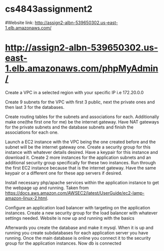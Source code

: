 # cs4843assignment2

#Website link: http://assign2-albn-539650302.us-east-1.elb.amazonaws.com/
# http://assign2-albn-539650302.us-east-1.elb.amazonaws.com/phpMyAdmin/

Create a VPC in a selected region with your specific IP i.e 172.20.0.0

Create 9 subnets for the VPC with first 3 public, next the private ones and then last 3 for the databases.

Create routing tables for the subnets and associations for each. Additionally make one(the first one for me) be the internet gateway. Have NAT gateways for the private subnets and the database subnets and finish the associations for each one.

Launch a EC2 instance with the VPC being the one created before and the subnet will be the internet gateway one. Create a security group for this instance with whatever details desired. Have a keypair for this instance and download it.
Create 2 more instances for the application subnets and an additional security group specifically for these two instances. Run through the first EC2 instance because that is the internet gateway. Have the same keypair or a different one for these app servers if desired.

Install necessary php/apache services within the application instance to get the webpage up and running. Taken from https://docs.aws.amazon.com/AWSEC2/latest/UserGuide/ec2-lamp-amazon-linux-2.html.

Configure an application load balancer with targeting on the application instances. Create a new security group for the load balancer with whatever settings needed.
Website is now up and running with the basics

Afterwards you create the database and make it mysql. When it is up and running you create subdatabases for each application server you have running. Once the main database is online you connect it to the security group for the application instances. Now db is connected
